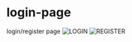 # login-page
login/register page
![LOGIN](/screencaps/login_ss.JPG)
![REGISTER](/screencaps/register_ss.JPG)
